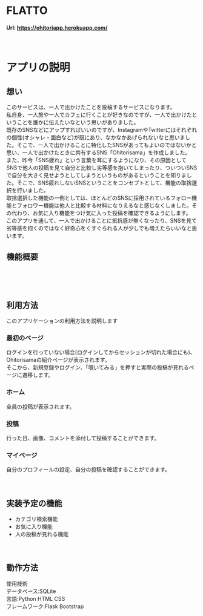 # FLATTO
#### Url: https://ohitoriapp.herokuapp.com/

<br>

# アプリの説明
## 想い
このサービスは、一人で出かけたことを投稿するサービスになります。<br>
私自身、一人旅や一人でカフェに行くことが好きなのですが、一人で出かけたということを誰かに伝えたいなという思いがありました。<br>
既存のSNSなどにアップすればいいのですが、InstagramやTwitterにはそれぞれの個性(オシャレ・面白など)が既にあり、なかなかあげられないなと思いました。そこで、一人で出かけることに特化したSNSがあってもよいのではないかと思い、一人で出かけたときに共有するSNS「Ohitorisama」を作成しました。<br>
また、昨今「SNS疲れ」という言葉を耳にするようになり、その原因としてSNSで他人の投稿を見て自分と比較し劣等感を抱いてしまったり、ついついSNSで自分を大きく見せようとしてしまうというものがあるということを知りました。そこで、SNS疲れしないSNSということをコンセプトとして、機能の取捨選択を行いました。<br>
取捨選択した機能の一例としては、ほとんどのSNSに採用されているフォロー機能とフォロワー機能は他人と比較する材料になりえるなと感じなくしました。その代わり、お気に入り機能をつけ気に入った投稿を確認できるようにします。<br>
このアプリを通して、一人で出かけることに抵抗感が無くなったり、SNSを見て劣等感を抱くのではなく好奇心をくすぐられる人が少しでも増えたらいいなと思います。

## 機能概要
<br><br><br>

## 利用方法
このアプリケーションの利用方法を説明します

### 最初のページ
ログインを行っていない場合(ログインしてからセッションが切れた場合にも)、Ohitorisamaの紹介ページが表示されます。<br>
そこから、新規登録やログイン、「覗いてみる」を押すと実際の投稿が見れるページに遷移します。

### ホーム
全員の投稿が表示されます。

### 投稿
行った日、画像、コメントを添付して投稿することができます。

### マイページ
自分のプロフィールの設定、自分の投稿を確認することができます。
<br><br><br>

## 実装予定の機能
* カテゴリ検索機能
* お気に入り機能
* 人の投稿が見れる機能
<br><br><br>

## 動作方法
使用技術<br>
データベース:SQLite<br>
言語:Python HTML CSS<br>
フレームワーク:Flask Bootstrap<br>
<br><br><br>
